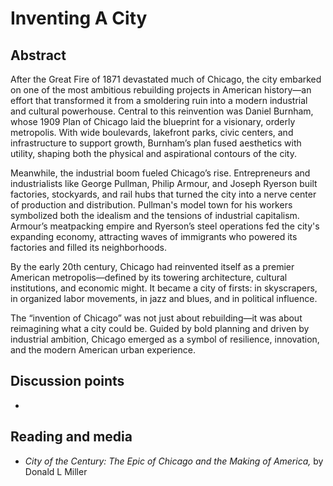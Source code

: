# Inventing A City


## Abstract

After the Great Fire of 1871 devastated much of Chicago, the city embarked on one of the most ambitious rebuilding projects in American history—an effort that transformed it from a smoldering ruin into a modern industrial and cultural powerhouse. Central to this reinvention was Daniel Burnham, whose 1909 Plan of Chicago laid the blueprint for a visionary, orderly metropolis. With wide boulevards, lakefront parks, civic centers, and infrastructure to support growth, Burnham’s plan fused aesthetics with utility, shaping both the physical and aspirational contours of the city.

Meanwhile, the industrial boom fueled Chicago’s rise. Entrepreneurs and industrialists like George Pullman, Philip Armour, and Joseph Ryerson built factories, stockyards, and rail hubs that turned the city into a nerve center of production and distribution. Pullman's model town for his workers symbolized both the idealism and the tensions of industrial capitalism. Armour’s meatpacking empire and Ryerson’s steel operations fed the city's expanding economy, attracting waves of immigrants who powered its factories and filled its neighborhoods.

By the early 20th century, Chicago had reinvented itself as a premier American metropolis—defined by its towering architecture, cultural institutions, and economic might. It became a city of firsts: in skyscrapers, in organized labor movements, in jazz and blues, and in political influence.

The “invention of Chicago” was not just about rebuilding—it was about reimagining what a city could be. Guided by bold planning and driven by industrial ambition, Chicago emerged as a symbol of resilience, innovation, and the modern American urban experience.

## Discussion points

*


## Reading and media

* *City of the Century: The Epic of Chicago and the Making of America,* by Donald L Miller
